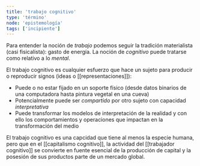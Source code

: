 ```yaml
---
title: 'trabajo cognitivo'
type: 'término'
node: 'epistemología'
tags: ['incipiente']
---
```


Para entender la noción de *trabajo* podemos seguir la tradición materialista (casi fisicalista): gasto de energía. La noción de *cognitivo* puede tratarse como relativo a lo *mental*.

El trabajo cognitivo es cualquier esfuerzo que hace un sujeto para producir o reproducir signos (ideas o [[representaciones]]):

- Puede o no estar fijado en un soporte físico (desde datos binarios de una computadora hasta pintura vegetal en una cueva)
- Potencialmente puede ser *compartido* por otro sujeto con capacidad *interpretativa*
- Puede transformar los modelos de interpretación de la realidad y con ello los comportamientos y operaciones que impactan en la transformación del medio

El trabajo cognitivo es una capcidad que tiene al menos la especie humana, pero que en el [[capitalismo cognitivo]], la actividad del [[trabajador cognitivo]] se convierte en fuente esencial de la producción de capital y la posesión de sus productos parte de un mercado global. 